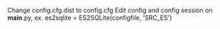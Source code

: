 Change config.cfg.dist to config.cfg
Edit config and config session on __main__.py, ex. es2sqlite = ES2SQLite(configfile, 'SRC_ES')